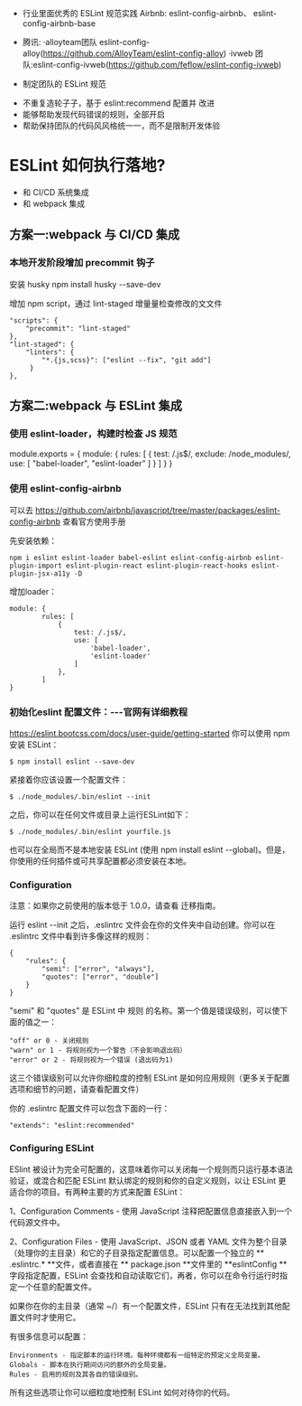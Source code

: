 * ⾏业里面优秀的 ESLint 规范实践
Airbnb: eslint-config-airbnb、 eslint-config-airbnb-base
* 腾讯:
·alloyteam团队 eslint-config-alloy(https://github.com/AlloyTeam/eslint-config-alloy) ·ivweb 团队:eslint-config-ivweb(https://github.com/feflow/eslint-config-ivweb)


* 制定团队的 ESLint 规范

+ 不重复造轮⼦子，基于 eslint:recommend 配置并 改进
+ 能够帮助发现代码错误的规则，全部开启
+ 帮助保持团队的代码⻛风格统⼀一，⽽不是限制开发体验


# ESLint 如何执⾏落地?


* 和 CI/CD 系统集成 
* 和 webpack 集成


## ⽅案一:webpack 与 CI/CD 集成


### 本地开发阶段增加 precommit 钩⼦

安装 husky
    npm install husky --save-dev

增加 npm script，通过 lint-staged 增量量检查修改的⽂文件

    "scripts": {
        "precommit": "lint-staged"
    }, 
    "lint-staged": {
        "linters": {
            "*.{js,scss}": ["eslint --fix", "git add"]
         }
    },


 ## 方案二:webpack 与 ESLint 集成

 ### 使用 eslint-loader，构建时检查 JS 规范

 module.exports = { 
     module: {
        rules: [
            {
                test: /\.js$/,
                    exclude: /node_modules/,
                    use: [
                        "babel-loader", "eslint-loader”
                    ] 
            }
       ] 
    }
 }

 ### 使用 eslint-config-airbnb

可以去 https://github.com/airbnb/javascript/tree/master/packages/eslint-config-airbnb 查看官方使用手册

先安装依赖：

    npm i eslint eslint-loader babel-eslint eslint-config-airbnb eslint-plugin-import eslint-plugin-react eslint-plugin-react-hooks eslint-plugin-jsx-a11y -D

增加loader：

    module: {
            rules: [
                {
                    test: /.js$/,
                    use: [
                        'babel-loader',
                        'eslint-loader'
                    ]
                },
            ]
    }

### 初始化eslint 配置文件：---官网有详细教程
https://eslint.bootcss.com/docs/user-guide/getting-started
你可以使用 npm 安装 ESLint：

    $ npm install eslint --save-dev

紧接着你应该设置一个配置文件：

    $ ./node_modules/.bin/eslint --init

之后，你可以在任何文件或目录上运行ESLint如下：  

    $ ./node_modules/.bin/eslint yourfile.js

也可以在全局而不是本地安装 ESLint (使用 npm install eslint --global)。但是，你使用的任何插件或可共享配置都必须安装在本地。

### Configuration

注意：如果你之前使用的版本低于 1.0.0，请查看 迁移指南。

运行 eslint --init 之后，.eslintrc 文件会在你的文件夹中自动创建。你可以在 .eslintrc 文件中看到许多像这样的规则：

    {
        "rules": {
            "semi": ["error", "always"],
            "quotes": ["error", "double"]
        }
    }

"semi" 和 "quotes" 是 ESLint 中 规则 的名称。第一个值是错误级别，可以使下面的值之一：

    "off" or 0 - 关闭规则
    "warn" or 1 - 将规则视为一个警告（不会影响退出码）
    "error" or 2 - 将规则视为一个错误 (退出码为1)

这三个错误级别可以允许你细粒度的控制 ESLint 是如何应用规则（更多关于配置选项和细节的问题，请查看配置文件）

你的 .eslintrc 配置文件可以包含下面的一行：

    "extends": "eslint:recommended"

### Configuring ESLint
ESlint 被设计为完全可配置的，这意味着你可以关闭每一个规则而只运行基本语法验证，或混合和匹配 ESLint 默认绑定的规则和你的自定义规则，以让 ESLint 更适合你的项目。有两种主要的方式来配置 ESLint：

1、Configuration Comments - 使用 JavaScript 注释把配置信息直接嵌入到一个代码源文件中。

2、Configuration Files - 使用 JavaScript、JSON 或者 YAML 文件为整个目录（处理你的主目录）和它的子目录指定配置信息。可以配置一个独立的 ** .eslintrc.* **文件，或者直接在 ** package.json **文件里的 **eslintConfig **字段指定配置，ESLint 会查找和自动读取它们，再者，你可以在命令行运行时指定一个任意的配置文件。

如果你在你的主目录（通常 ~/）有一个配置文件，ESLint 只有在无法找到其他配置文件时才使用它。

有很多信息可以配置：

    Environments - 指定脚本的运行环境。每种环境都有一组特定的预定义全局变量。
    Globals - 脚本在执行期间访问的额外的全局变量。
    Rules - 启用的规则及其各自的错误级别。

所有这些选项让你可以细粒度地控制 ESLint 如何对待你的代码。